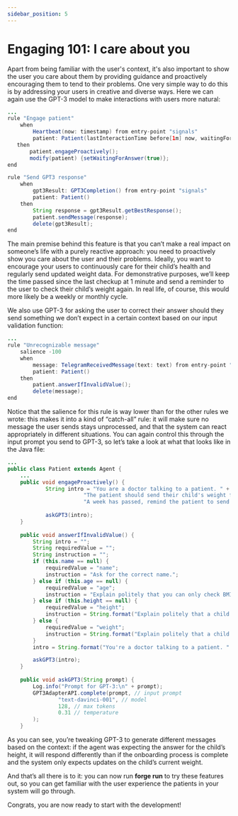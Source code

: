 ```yaml
---
sidebar_position: 5
---
```


# Engaging 101: I care about you

Apart from being familiar with the user's context, it's also important to show the user you care about them by providing guidance and proactively encouraging them to tend to their problems.
One very simple way to do this is by addressing your users in creative and diverse ways.
Here we can again use the GPT-3 model to make interactions with users more natural:

```java title="rules/patient/Patient.drl"
...
rule "Engage patient"
    when
        Heartbeat(now: timestamp) from entry-point "signals"
        patient: Patient(lastInteractionTime before[1m] now, waitingForAnswer != true)
   then
       patient.engageProactively();
       modify(patient) {setWaitingForAnswer(true)};
end

rule "Send GPT3 response"
    when
        gpt3Result: GPT3Completion() from entry-point "signals"
        patient: Patient()
    then
        String response = gpt3Result.getBestResponse();
        patient.sendMessage(response);
        delete(gpt3Result);
end
```

The main premise behind this feature is that you can’t make a real impact on someone’s life with a purely reactive approach: you need to proactively show you care about the user and their problems. 
Ideally, you want to encourage your users to continuously care for their child’s health and regularly send updated weight data. 
For demonstrative purposes, we’ll keep the time passed since the last checkup at 1 minute and send a reminder to the user to check their child’s weight again. In real life, of course, this would more likely be a weekly or monthly cycle.


We also use GPT-3 for asking the user to correct their answer should they send something we don’t expect in a certain context based on our input validation function:

```java title="rules/patient/Patient.drl"
...
rule "Unrecognizable message"
    salience -100
    when
        message: TelegramReceivedMessage(text: text) from entry-point "signals"
        patient: Patient()
    then
        patient.answerIfInvalidValue();
        delete(message);
end
```

Notice that the salience for this rule is way lower than for the other rules we wrote: this makes it into a kind of “catch-all” rule: 
it will make sure no message the user sends stays unprocessed, and that the system can react appropriately in different situations.
You can again control this through the input prompt you send to GPT-3, so let’s take a look at what that looks like in the Java file:

```java title="java/agents/Patient.java"
...
public class Patient extends Agent {
    ...
    public void engageProactively() {
            String intro = "You are a doctor talking to a patient. " +
                        "The patient should send their child's weight for a regular check-up. " +
                        "A week has passed, remind the patient to send you the updated weight so the doctor could check it.";
    
            askGPT3(intro);
    }
    
    public void answerIfInvalidValue() {
        String intro = "";
        String requiredValue = "";
        String instruction = "";
        if (this.name == null) {
            requiredValue = "name";
            instruction = "Ask for the correct name.";
        } else if (this.age == null) {
            requiredValue = "age";
            instruction = "Explain politely that you can only check BMI for age 2 to 15. Ask for an age in that range.";
        } else if (this.height == null) {
            requiredValue = "height";
            instruction = String.format("Explain politely that a child of age %d cannot be this tall. Ask for the correct height.", this.age);
        } else {
            requiredValue = "weight";
            instruction = String.format("Explain politely that a child of age %d who is %d tall cannot weigh that much. Ask for a correct latest weight for their child in the number of kilograms.", this.age, this.height);
        }
        intro = String.format("You're a doctor talking to a patient. " + "The patient should send you their child's %s. ", requiredValue) + "The patient sent you an invalid message. " + instruction + " The doctor says:";

        askGPT3(intro);
    }
    
    public void askGPT3(String prompt) {
        Log.info("Prompt for GPT-3:\n" + prompt);
        GPT3AdapterAPI.complete(prompt, // input prompt
                "text-davinci-001", // model
                128, // max tokens
                0.31 // temperature
        );
    }
```

As you can see, you’re tweaking GPT-3 to generate different messages based on the context: if the agent was expecting the answer for the child’s height, it will respond differently than if the onboarding process is complete 
and the system only expects updates on the child’s current weight.

And that’s all there is to it: you can now run **forge run** to try these features out, so you can get familiar with the user experience the patients in your system will go through.

Congrats, you are now ready to start with the development!
